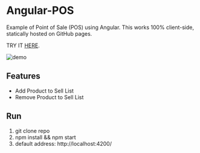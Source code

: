 # Angular-POS

Example of Point of Sale (POS) using Angular.
This works 100% client-side, statically hosted on GitHub pages.

TRY IT [HERE](https://x0uter.github.io/angular-POS/).

![demo](https://raw.githubusercontent.com/x0uter/angular-POS/master/src/assets/demo.gif)

## Features

 - Add Product to Sell List
 - Remove Product to Sell List

## Run

 1. git clone repo
 2. npm install && npm start
 3. default address: http://localhost:4200/
